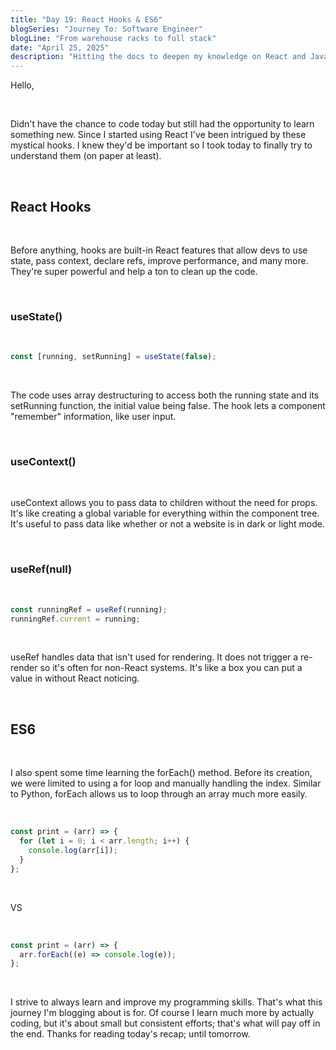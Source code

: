 ```yaml
---
title: "Day 19: React Hooks & ES6"
blogSeries: "Journey To: Software Engineer"
blogLine: "From warehouse racks to full stack"
date: "April 25, 2025"
description: "Hitting the docs to deepen my knowledge on React and JavaScript."
---
```


Hello,

<br>

Didn't have the chance to code today but still had the opportunity to learn something new. Since I started using React I've been intrigued by these mystical hooks. I knew they'd be important so I took today to finally try to understand them (on paper at least).

<br>

## React Hooks

<br>

Before anything, hooks are built-in React features that allow devs to use state, pass context, declare refs, improve performance, and many more. They're super powerful and help a ton to clean up the code.

<br>

### useState()

<br>

```javascript
const [running, setRunning] = useState(false);
```

<br>

The code uses array destructuring to access both the running state and its setRunning function, the initial value being false. The hook lets a component "remember" information, like user input.

<br>

### useContext()

<br>

useContext allows you to pass data to children without the need for props. It's like creating a global variable for everything within the component tree. It's useful to pass data like whether or not a website is in dark or light mode.

<br>

### useRef(null)

<br>

```javascript
const runningRef = useRef(running);
runningRef.current = running;
```

<br>

useRef handles data that isn't used for rendering. It does not trigger a re-render so it's often for non-React systems. It's like a box you can put a value in without React noticing.

<br>

## ES6

<br>

I also spent some time learning the forEach() method. Before its creation, we were limited to using a for loop and manually handling the index. Similar to Python, forEach allows us to loop through an array much more easily.

<br>

```javascript
const print = (arr) => {
  for (let i = 0; i < arr.length; i++) {
    console.log(arr[i]);
  }
};
```

<br>

VS

<br>

```javascript
const print = (arr) => {
  arr.forEach((e) => console.log(e));
};
```

<br>

I strive to always learn and improve my programming skills. That's what this journey I'm blogging about is for. Of course I learn much more by actually coding, but it's about small but consistent efforts; that's what will pay off in the end. Thanks for reading today's recap; until tomorrow.
